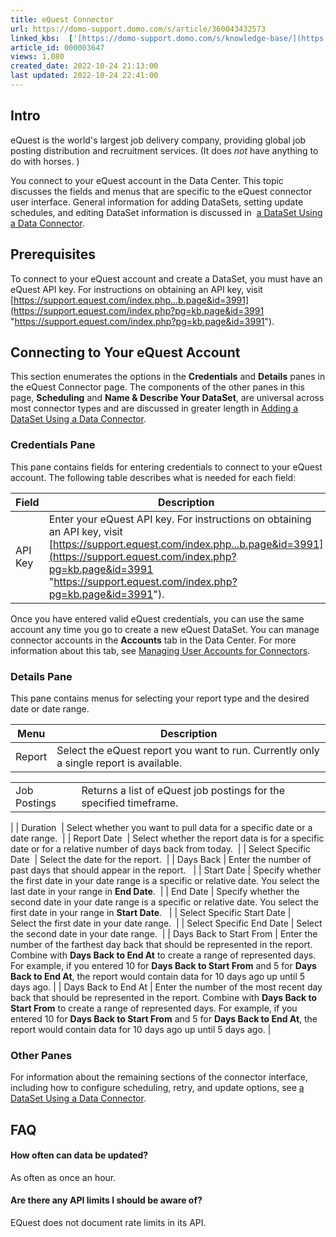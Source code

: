```yaml
---
title: eQuest Connector
url: https://domo-support.domo.com/s/article/360043432573
linked_kbs:  ['[https://domo-support.domo.com/s/knowledge-base/](https://domo-support.domo.com/s/knowledge-base/)', '[https://domo-support.domo.com/s/](https://domo-support.domo.com/s/)', '[https://domo-support.domo.com/s/topic/0TO5w000000ZammGAC](https://domo-support.domo.com/s/topic/0TO5w000000ZammGAC)', '[https://domo-support.domo.com/s/topic/0TO5w000000ZanLGAS](https://domo-support.domo.com/s/topic/0TO5w000000ZanLGAS)', '[https://domo-support.domo.com/s/topic/0TO5w000000ZaoQGAS](https://domo-support.domo.com/s/topic/0TO5w000000ZaoQGAS)', '[https://domo-support.domo.com/s/article/360042926274](https://domo-support.domo.com/s/article/360042926274)', '[https://domo-support.domo.com/s/article/360042926054](https://domo-support.domo.com/s/article/360042926054)', '[https://domo-support.domo.com/s/article/360043432573](https://domo-support.domo.com/s/article/360043432573)', '[https://domo-support.domo.com/s/topic/0TO5w000000ZaoQGAS/api-connectors](https://domo-support.domo.com/s/topic/0TO5w000000ZaoQGAS/api-connectors)', '[https://domo-support.domo.com/s/article/360043429933](https://domo-support.domo.com/s/article/360043429933)', '[https://domo-support.domo.com/s/article/360043429953](https://domo-support.domo.com/s/article/360043429953)', '[https://domo-support.domo.com/s/article/360042925494](https://domo-support.domo.com/s/article/360042925494)', '[https://domo-support.domo.com/s/article/360043429913](https://domo-support.domo.com/s/article/360043429913)', '[https://domo-support.domo.com/s/article/4408174643607](https://domo-support.domo.com/s/article/4408174643607)', '[https://domo-support.domo.com/s/login/](https://domo-support.domo.com/s/login/)']
article_id: 000003647
views: 1,080
created_date: 2022-10-24 21:13:00
last updated: 2022-10-24 22:41:00
---
```




Intro
-----


eQuest is the world's largest job delivery company, providing global job posting distribution and recruitment services. (It does *not* have anything to do with horses. )  


You connect to your eQuest account in the Data Center. This topic discusses the fields and menus that are specific to the eQuest connector user interface. General information for adding DataSets, setting update schedules, and editing DataSet information is discussed in  [a DataSet Using a Data Connector](/s/article/360042926274 "Adding a DataSet Using a Data Connector").


Prerequisites
-------------


To connect to your eQuest account and create a DataSet, you must have an eQuest API key. For instructions on obtaining an API key, visit [https://support.equest.com/index.php...b.page&id=3991](https://support.equest.com/index.php?pg=kb.page&id=3991 "https://support.equest.com/index.php?pg=kb.page&id=3991").


Connecting to Your eQuest Account
---------------------------------


This section enumerates the options in the **Credentials** and **Details** panes in the eQuest Connector page. The components of the other panes in this page, **Scheduling** and **Name & Describe Your DataSet**, are universal across most connector types and are discussed in greater length in [Adding a DataSet Using a Data Connector](/s/article/360042926274 "Adding a DataSet Using a Data Connector").


### Credentials Pane


This pane contains fields for entering credentials to connect to your eQuest account. The following table describes what is needed for each field:  




| Field | Description |
| --- | --- |
| API Key | Enter your eQuest API key. For instructions on obtaining an API key, visit [https://support.equest.com/index.php...b.page&id=3991](https://support.equest.com/index.php?pg=kb.page&id=3991 "https://support.equest.com/index.php?pg=kb.page&id=3991"). |


Once you have entered valid eQuest credentials, you can use the same account any time you go to create a new eQuest DataSet. You can manage connector accounts in the **Accounts** tab in the Data Center. For more information about this tab, see [Managing User Accounts for Connectors](/s/article/360042926054 "Managing User Accounts for Connectors").


### Details Pane


This pane contains menus for selecting your report type and the desired date or date range.




| Menu | Description |
| --- | --- |
| Report | Select the eQuest report you want to run. Currently only a single report is available.

|  |  |
| --- | --- |
| Job Postings | Returns a list of eQuest job postings for the specified timeframe. |

 |
| Duration  | Select whether you want to pull data for a specific date or a date range.  |
| Report Date  | Select whether the report data is for a specific date or for a relative number of days back from today.  |
| Select Specific Date  | Select the date for the report.  |
| Days Back | Enter the number of past days that should appear in the report.   |
| Start Date | Specify whether the first date in your date range is a specific or relative date. You select the last date in your range in **End Date**.  |
| End Date | Specify whether the second date in your date range is a specific or relative date. You select the first date in your range in **Start Date**.   |
| Select Specific Start Date | Select the first date in your date range.  |
| Select Specific End Date | Select the second date in your date range.  |
| Days Back to Start From | Enter the number of the farthest day back that should be represented in the report. Combine with **Days Back to End At** to create a range of represented days.
For example, if you entered 10 for **Days Back to Start From** and 5 for **Days Back to End At**, the report would contain data for 10 days ago up until 5 days ago. |
| Days Back to End At | Enter the number of the most recent day back that should be represented in the report. Combine with **Days Back to Start From** to create a range of represented days.
For example, if you entered 10 for **Days Back to Start From** and 5 for **Days Back to End At**, the report would contain data for 10 days ago up until 5 days ago. |


### Other Panes


For information about the remaining sections of the connector interface, including how to configure scheduling, retry, and update options, see [a DataSet Using a Data Connector](/s/article/360042926274 "Adding a DataSet Using a Data Connector").  


FAQ
---


#### How often can data be updated?


As often as once an hour.


#### Are there any API limits I should be aware of?


EQuest does not document rate limits in its API.

